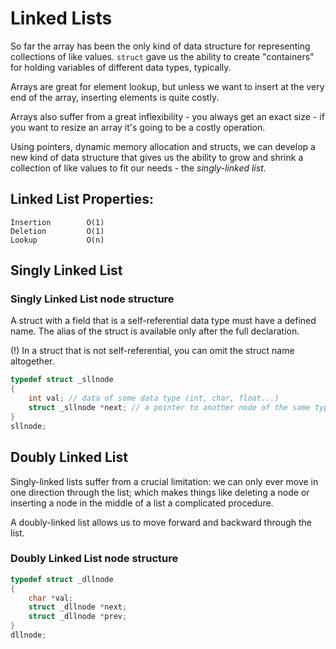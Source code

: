 # Linked Lists

So far the array has been the only kind of data structure for representing collections of like values.
`struct` gave us the ability to create "containers" for holding variables of different data types, typically.

Arrays are great for element lookup, but unless we want to insert at the very end of the array,
inserting elements is quite costly.

Arrays also suffer from a great inflexibility - you always get an exact size - if you want to resize an array
it's going to be a costly operation.

Using pointers, dynamic memory allocation and structs, we can develop a new kind of data structure
that gives us the ability to grow and shrink a collection of like values to fit our needs - the *singly-linked list*.


## Linked List Properties:

    Insertion        O(1)
    Deletion         O(1)
    Lookup           O(n)


## Singly Linked List

### Singly Linked List node structure

A struct with a field that is a self-referential data type must have a defined name.
The alias of the struct is available only after the full declaration.

(!) In a struct that is not self-referential, you can omit the struct name altogether.

```c
typedef struct _sllnode
{
    int val; // data of some data type (int, char, float...)
    struct _sllnode *next; // a pointer to another node of the same type
}
sllnode;
```

## Doubly Linked List

Singly-linked lists suffer from a crucial limitation: we can only ever move in one direction through the list;
which makes things like deleting a node or inserting a node in the middle of a list a complicated procedure.

A doubly-linked list allows us to move forward and backward through the list.

### Doubly Linked List node structure

```c
typedef struct _dllnode
{
    char *val;
    struct _dllnode *next;
    struct _dllnode *prev;
}
dllnode;
```
